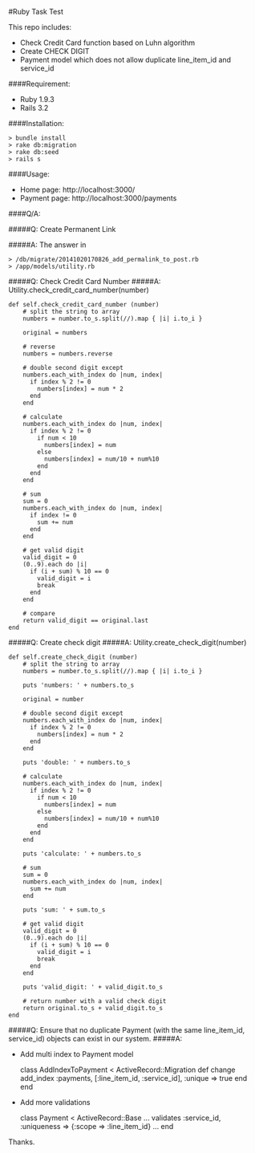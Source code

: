 #Ruby Task Test

This repo includes:

  - Check Credit Card function based on Luhn algorithm
  - Create CHECK DIGIT
  - Payment model which does not allow duplicate line_item_id and service_id

####Requirement:
  
  - Ruby 1.9.3
  - Rails 3.2 

####Installation:

    > bundle install
    > rake db:migration
    > rake db:seed
    > rails s

####Usage:

  - Home page: http://localhost:3000/
  - Payment page: http://localhost:3000/payments

####Q/A:


#####Q: Create Permanent Link

#####A: The answer in 

    > /db/migrate/20141020170826_add_permalink_to_post.rb
    > /app/models/utility.rb
    
#####Q: Check Credit Card Number
#####A: Utility.check_credit_card_number(number)

    def self.check_credit_card_number (number)
        # split the string to array
        numbers = number.to_s.split(//).map { |i| i.to_i }
    
        original = numbers

        # reverse
        numbers = numbers.reverse
    
        # double second digit except
        numbers.each_with_index do |num, index|
          if index % 2 != 0
            numbers[index] = num * 2
          end
        end

        # calculate
        numbers.each_with_index do |num, index|
          if index % 2 != 0
            if num < 10
              numbers[index] = num
            else
              numbers[index] = num/10 + num%10
            end
          end
        end
    
        # sum
        sum = 0
        numbers.each_with_index do |num, index|
          if index != 0
            sum += num
          end
        end
    
        # get valid digit
        valid_digit = 0
        (0..9).each do |i|
          if (i + sum) % 10 == 0
            valid_digit = i
            break
          end
        end
    
        # compare
        return valid_digit == original.last
    end

#####Q: Create check digit
#####A: Utility.create_check_digit(number)

    def self.create_check_digit (number)
        # split the string to array
        numbers = number.to_s.split(//).map { |i| i.to_i }
    
        puts 'numbers: ' + numbers.to_s
    
        original = number
    
        # double second digit except
        numbers.each_with_index do |num, index|
          if index % 2 != 0
            numbers[index] = num * 2
          end
        end
    
        puts 'double: ' + numbers.to_s
    
        # calculate
        numbers.each_with_index do |num, index|
          if index % 2 != 0
            if num < 10
              numbers[index] = num
            else
              numbers[index] = num/10 + num%10
            end
          end
        end
    
        puts 'calculate: ' + numbers.to_s
    
        # sum
        sum = 0
        numbers.each_with_index do |num, index|
          sum += num
        end
    
        puts 'sum: ' + sum.to_s
    
        # get valid digit
        valid_digit = 0
        (0..9).each do |i|
          if (i + sum) % 10 == 0
            valid_digit = i
            break
          end
        end
    
        puts 'valid_digit: ' + valid_digit.to_s
    
        # return number with a valid check digit
        return original.to_s + valid_digit.to_s
    end

#####Q: Ensure that no duplicate Payment (with the same line_item_id, service_id) objects can exist in our system.
#####A: 

  - Add multi index to Payment model


    class AddIndexToPayment < ActiveRecord::Migration
        def change
            add_index :payments, [:line_item_id, :service_id], :unique => true
        end
    end 
  
  - Add more validations


    class Payment < ActiveRecord::Base
      ...
      validates :service_id, :uniqueness => {:scope => :line_item_id}
      ...
    end


Thanks.
